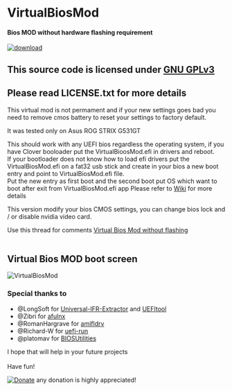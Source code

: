 # VirtualBiosMod

#### Bios MOD without hardware flashing requirement
[![download](https://img.shields.io/github/downloads/serdeliuk/VirtualBiosMod/total)](https://github.com/serdeliuk/VirtualBiosMod/releases/download/8/VirtualBiosMod.1.0.8.zip)

## This source code is licensed under [GNU GPLv3](https://www.gnu.org/licenses/gpl-3.0.html#preamble)
## Please read LICENSE.txt for more details


This virtual mod is not permament and if your new settings goes bad you need to remove cmos battery to reset your settings to factory default.

It was tested only on Asus ROG STRIX G531GT 

This should work with any UEFI bios regardless the operating system, if you have Clover booloader put the VirtualBioosMod.efi in drivers and reboot.<br>
If your bootloader does not know how to load efi drivers put the VirtualBiosMod.efi on a fat32 usb stick and create in your bios a new boot entry and point to VirtualBiosMod.efi file.<br>
Put the new entry as first boot and the second boot put OS which want to boot after exit from VirtualBiosMod.efi app
Please refer to [Wiki](https://github.com/serdeliuk/VirtualBiosMod/wiki) for more details

This version modify your bios CMOS settings, you can change bios lock and / or disable nvidia video card.

Use this thread for comments [Virtual Bios Mod without flashing](https://www.tonymacx86.com/threads/guide-virtual-bios-mod-without-flash.300335//)
<br><br>

Virtual Bios MOD boot screen
---
![VirtualBiosMod](https://github.com/serdeliuk/VirtualBiosMod/blob/master/img/VirtualBiosMod.1.0.8.jpg)

### Special thanks to
- @LongSoft for [Universal-IFR-Extractor](https://github.com/LongSoft/Universal-IFR-Extractor) and [UEFItool](https://github.com/LongSoft/UEFITool)
- @Zibri for [afulnx](https://github.com/Zibri/afulnx)
- @RomanHargrave for [amifldrv](https://github.com/RomanHargrave/amifldrv)
- @Richard-W for [uefi-run](https://github.com/Richard-W/uefi-run)
- @platomav for [BIOSUtilities](https://github.com/platomav/BIOSUtilities)

I hope that will help in your future projects<br><br>
Have fun!

[![Donate](https://img.shields.io/badge/Donate-PayPal-green.svg)](https://paypal.me/serdeliuk) any donation is highly appreciated!
